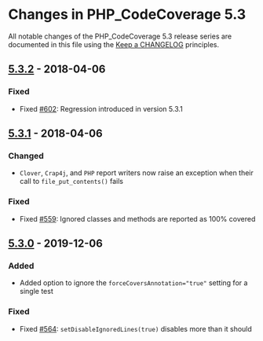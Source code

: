 # Changes in PHP_CodeCoverage 5.3

All notable changes of the PHP_CodeCoverage 5.3 release series are documented in this file using the [Keep a CHANGELOG](http://keepachangelog.com/) principles.

## [5.3.2] - 2018-04-06

### Fixed

* Fixed [#602](https://github.com/sebastianbergmann/php-code-coverage/pull/602): Regression introduced in version 5.3.1

## [5.3.1] - 2018-04-06

### Changed

* `Clover`, `Crap4j`, and `PHP` report writers now raise an exception when their call to `file_put_contents()` fails

### Fixed

* Fixed [#559](https://github.com/sebastianbergmann/php-code-coverage/issues/559): Ignored classes and methods are reported as 100% covered

## [5.3.0] - 2019-12-06

### Added

* Added option to ignore the `forceCoversAnnotation="true"` setting for a single test

### Fixed

* Fixed [#564](https://github.com/sebastianbergmann/php-code-coverage/issues/564): `setDisableIgnoredLines(true)` disables more than it should

[5.3.2]: https://github.com/sebastianbergmann/php-code-coverage/compare/5.3.1...5.3.2
[5.3.1]: https://github.com/sebastianbergmann/php-code-coverage/compare/5.3.0...5.3.1
[5.3.0]: https://github.com/sebastianbergmann/php-code-coverage/compare/5.2...5.3.0

